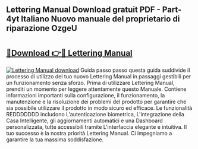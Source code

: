 ## Lettering Manual Download gratuit PDF - Part-4yt Italiano Nuovo manuale del proprietario di riparazione OzgeU

# <h2><a href="http://dfgaa04.blite.top/?on=Lettering+Manual">🔗Download 👉🔴 Lettering Manual</a></h2>

[![Lettering Manual download](https://i.imgur.com/lujVjoI.png)](http://dfgaa04.blite.top/?on=Lettering+Manual)
Guida passo passo questa guida suddivide il processo di utilizzo del tuo nuovo Lettering Manual in passaggi gestibili per un funzionamento senza sforzo. Prima di utilizzare Lettering Manual, prenditi un momento per leggere attentamente questo Manuale. Contiene informazioni importanti sulla configurazione, il funzionamento, la manutenzione e la risoluzione dei problemi del prodotto per garantire che sia possibile utilizzare il prodotto in modo sicuro ed efficace. Le funzionalità REDDDDDDD includono L'autenticazione biometrica, L'integrazione della Casa Intelligente, gli aggiornamenti automatici e una Dashboard personalizzata, tutte accessibili tramite L'interfaccia elegante e intuitiva. Il tuo successo è la nostra priorità Lettering Manual. Ci impegniamo a garantire la tua massima soddisfazione.
